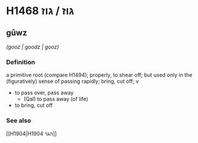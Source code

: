# H1468 גּוּז / גוז

## gûwz

_(gooz | ɡoodz | ɡooz)_

### Definition

a primitive root (compare H1494); properly, to shear off; but used only in the (figuratively) sense of passing rapidly; bring, cut off; v

- to pass over, pass away
  - (Qal) to pass away (of life)
- to bring, cut off

### See also

[[H1904|H1904 הגר]]

